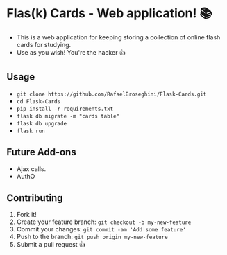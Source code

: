 # Flas(k) Cards - Web application! :books:
* This is a web application for keeping storing a collection of
online flash cards for studying.
* Use as you wish! You're the hacker :thumbsup:

## Usage
* `git clone https://github.com/RafaelBroseghini/Flask-Cards.git`
* `cd Flask-Cards`
* `pip install -r requirements.txt`
* `flask db migrate -m "cards table"`
* `flask db upgrade`
* `flask run`

## Future Add-ons
* Ajax calls.
* AuthO

## Contributing

1. Fork it!
2. Create your feature branch: `git checkout -b my-new-feature`
3. Commit your changes: `git commit -am 'Add some feature'`
4. Push to the branch: `git push origin my-new-feature`
5. Submit a pull request :+1: